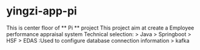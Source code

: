 # yingzi-app-pi
This is center floor of ** Pi ** project
This project aim at create a Employee performance appraisal system
Technical selection:
    > Java
    > Springboot
    > HSF
    > EDAS :Used to configure database connection information
    > kafka
